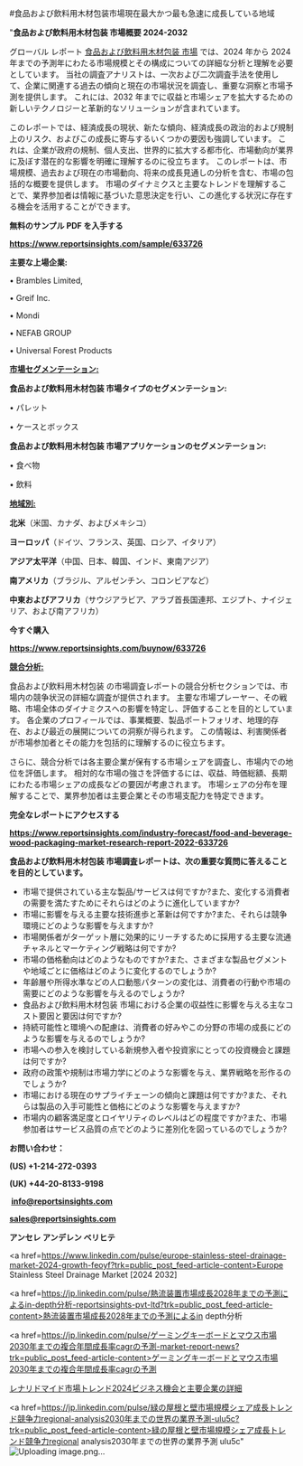 #食品および飲料用木材包装市場現在最大かつ最も急速に成長している地域

"<strong>食品および飲料用木材包装 市場概要 2024-2032</strong>

グローバル レポート <a href=https://www.reportsinsights.com/sample/633726>食品および飲料用木材包装 市場</a> では、2024 年から 2024 年までの予測年にわたる市場規模とその構成についての詳細な分析と理解を必要としています。 当社の調査アナリストは、一次および二次調査手法を使用して、企業に関連する過去の傾向と現在の市場状況を調査し、重要な洞察と市場予測を提供します。 これには、2032 年までに収益と市場シェアを拡大​​するための新しいテクノロジーと革新的なソリューションが含まれています。

このレポートでは、経済成長の現状、新たな傾向、経済成長の政治的および規制上のリスク、およびこの成長に寄与するいくつかの要因も強調しています。 これは、企業が政府の規制、個人支出、世界的に拡大する都市化、市場動向が業界に及ぼす潜在的な影響を明確に理解するのに役立ちます。 このレポートは、市場規模、過去および現在の市場動向、将来の成長見通しの分析を含む、市場の包括的な概要を提供します。 市場のダイナミクスと主要なトレンドを理解することで、業界参加者は情報に基づいた意思決定を行い、この進化する状況に存在する機会を活用することができます。

<strong><b>無料のサンプル PDF を入手する</b></strong>

<a href=https://www.reportsinsights.com/sample/633726><strong><u>https://www.reportsinsights.com/sample/633726</u></strong></a>

<strong>主要な上場企業:</strong>

• Brambles Limited,

• Greif Inc.

• Mondi

• NEFAB GROUP

• Universal Forest Products

<strong><u>市場セグメンテーション</u></strong><strong><u>:</u></strong>

<strong>食品および飲料用木材包装 市場タイプのセグメンテーション:</strong>

• パレット

• ケースとボックス

<strong>食品および飲料用木材包装 市場アプリケーションのセグメンテーション:</strong>

• 食べ物

• 飲料

<strong><u>地域別</u></strong><strong><u>:</u></strong>

<strong>北米</strong>（米国、カナダ、およびメキシコ）

<strong>ヨーロッパ</strong>（ドイツ、フランス、英国、ロシア、イタリア）

<strong>アジア太平洋</strong>（中国、日本、韓国、インド、東南アジア）

<strong>南アメリカ</strong>（ブラジル、アルゼンチン、コロンビアなど）

<strong>中東およびアフリカ</strong>（サウジアラビア、アラブ首長国連邦、エジプト、ナイジェリア、および南アフリカ）

<strong>今すぐ購入</strong>

<a href=https://www.reportsinsights.com/buynow/633726><strong><u>https://www.reportsinsights.com/buynow/633726</u></strong></a>

<strong><u>競合分析:</u></strong>

食品および飲料用木材包装 の市場調査レポートの競合分析セクションでは、市場内の競争状況の詳細な調査が提供されます。 主要な市場プレーヤー、その戦略、市場全体のダイナミクスへの影響を特定し、評価することを目的としています。 各企業のプロフィールでは、事業概要、製品ポートフォリオ、地理的存在、および最近の展開についての洞察が得られます。 この情報は、利害関係者が市場参加者とその能力を包括的に理解するのに役立ちます。

さらに、競合分析では各主要企業が保有する市場シェアを調査し、市場内での地位を評価します。 相対的な市場の強さを評価するには、収益、時価総額、長期にわたる市場シェアの成長などの要因が考慮されます。 市場シェアの分布を理解することで、業界参加者は主要企業とその市場支配力を特定できます。

<strong>完全なレポートにアクセスする</strong>

<a href=https://www.reportsinsights.com/industry-forecast/food-and-beverage-wood-packaging-market-research-report-2022-633726><strong><u><b>https://www.reportsinsights.com/industry-forecast/food-and-beverage-wood-packaging-market-research-report-2022-633726</b></u></strong></a>

<strong><b>食品および飲料用木材包装 市場調査レポートは、次の重要な質問に答えることを目的としています。</b></strong>
<ul>
  <li>市場で提供されている主な製品/サービスは何ですか?また、変化する消費者の需要を満たすためにそれらはどのように進化していますか?</li>
  <li>市場に影響を与える主要な技術進歩と革新は何ですか?また、それらは競争環境にどのような影響を与えますか?</li>
  <li>市場関係者がターゲット層に効果的にリーチするために採用する主要な流通チャネルとマーケティング戦略は何ですか?</li>
  <li>市場の価格動向はどのようなものですか?また、さまざまな製品セグメントや地域ごとに価格はどのように変化するのでしょうか?</li>
  <li>年齢層や所得水準などの人口動態パターンの変化は、消費者の行動や市場の需要にどのような影響を与えるのでしょうか?</li>
  <li>食品および飲料用木材包装 市場における企業の収益性に影響を与える主なコスト要因と要因は何ですか?</li>
  <li>持続可能性と環境への配慮は、消費者の好みやこの分野の市場の成長にどのような影響を与えるのでしょうか?</li>
  <li>市場への参入を検討している新規参入者や投資家にとっての投資機会と課題は何ですか?</li>
  <li>政府の政策や規制は市場力学にどのような影響を与え、業界戦略を形作るのでしょうか?</li>
  <li>市場における現在のサプライチェーンの傾向と課題は何ですか?また、それらは製品の入手可能性と価格にどのような影響を与えますか?</li>
  <li>市場内の顧客満足度とロイヤリティのレベルはどの程度ですか?また、市場参加者はサービス品質の点でどのように差別化を図っているのでしょうか?</li>
</ul>
<strong>お問い合わせ：</strong>

<strong>(US) +1-214-272-0393</strong>

<strong>(UK) +44-20-8133-9198</strong>

<strong> </strong><a href=info@reportsinsights.com><strong><u>info@reportsinsights.com</u></strong></a>

<a href=sales@reportsinsights.com><strong><u>sales@reportsinsights.com</u></strong></a>

<strong>アンセレ アンデレン ベリヒテ</strong>

<a href=https://www.linkedin.com/pulse/europe-stainless-steel-drainage-market-2024-growth-feoyf?trk=public_post_feed-article-content>Europe Stainless Steel Drainage Market [2024 2032]</a>

<a href=https://jp.linkedin.com/pulse/熱流装置市場成長2028年までの予測によるin-depth分析-reportsinsights-pvt-ltd?trk=public_post_feed-article-content>熱流装置市場成長2028年までの予測によるin depth分析</a>

<a href=https://jp.linkedin.com/pulse/ゲーミングキーボードとマウス市場2030年までの複合年間成長率cagrの予測-market-report-news?trk=public_post_feed-article-content>ゲーミングキーボードとマウス市場2030年までの複合年間成長率cagrの予測</a>

<a href=https://www.linkedin.com/pulse/レナリドマイド市場トレンド2024ビジネス機会と主要企業の詳細-reports-insights-expert-vrdof/>レナリドマイド市場トレンド2024ビジネス機会と主要企業の詳細</a>

<a href=https://jp.linkedin.com/pulse/緑の屋根と壁市場規模シェア成長トレンド競争力regional-analysis2030年までの世界の業界予測-ulu5c?trk=public_post_feed-article-content>緑の屋根と壁市場規模シェア成長トレンド競争力regional analysis2030年までの世界の業界予測 ulu5c</a>"
![Uploading image.png…]()
